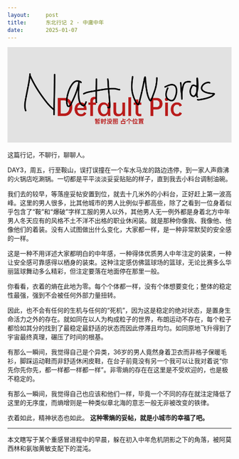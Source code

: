 ```yaml
---
layout:     post
title:      东北行记 2 · 中庸中年
date:       2025-01-07
---
```

![没图](/images/pic_holder.jpg)


这篇行记，不聊行，聊聊人。

DAY3，周五，行至鞍山，误打误撞在一个车水马龙的路边违停，到一家人声鼎沸的火锅店吃涮锅。一切都是平平淡淡妥妥贴贴的样子，直到我去小料台调制油碗。

我们去的较早，等落座妥帖安置到位，就去十几米外的小料台，正好赶上第一波高峰。这里的男人很多，比其他城市的男人比例似乎都高些，除了之看到一位身着似乎包含了“鞍”和“爆破”字样工服的男人以外，其他男人无一例外都是身着北方中年男人冬天应有的风格不土不洋不出格的职业休闲装。就是那种你像我、我像他、他像他们的着装。没有人试图做出什么变化，大家都一样，是一种非常默契的安全感的一样。

这是一种不用详述大家都明白的中年感，一种得体优质男人中年注定的装束，一种让安全感可靠感得以栖身的装束。这种注定感仿佛篮球场的篮球，无论比赛多么华丽篮球舞动多么精彩，但注定要落在地面停在那里一般。


你看看，衣着的熵在此地为零。每个个体都一样，没有个体想要变化；整体的稳定性最强，强到不会被任何外部力量扭转。

因此，也不会有任何的生机与任何的“死机”，因为这是稳定的绝对状态，是置身生命活力之外的存在。就如同在以人为构成粒子的世界，布朗运动不存在，每个粒子都恰如其分的找到了最稳定最舒适的状态而因此停滞且均匀。如同原地飞升得到了宇宙最终真理，碾压了时间的根基。

有那么一瞬间，我觉得自己是个异类，36岁的男人竟然身着卫衣而非格子保暖毛衫，脚踩运动鞋而非舒适休闲皮鞋，在台子前竟没有另一个我可以让我对着说“你先你先你先，都一样都一样都一样”。非零熵的存在在这里是不受欢迎的，也是极不稳定的。

有那么一瞬间，我觉得自己也应该和他们一样，毕竟一个不同的存在就注定降低了这里的无序度，而熵增则是一种类似章北海的意志一般无非被改变的铁律。


衣着如此，精神状态也如此。
**这种零熵的妥帖，就是小城市的幸福了吧。**

---
本文瞎写于某个重感冒进程中的早晨，躲在初入中年危机阴影之下的角落，被阿莫西林和氨咖黄敏支配下的混沌。
